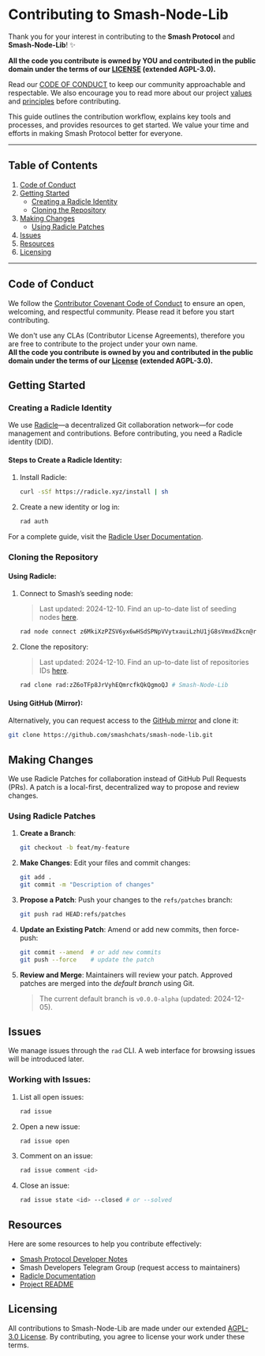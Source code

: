 # Contributing to Smash-Node-Lib

Thank you for your interest in contributing to the **Smash Protocol** and **Smash-Node-Lib**! :sparkles:

**All the code you contribute is owned by YOU and contributed in the public domain under the terms of our [LICENSE](../LICENSE) (extended AGPL-3.0).**

Read our [CODE OF CONDUCT](./CODE_OF_CONDUCT.md) to keep our community approachable and respectable.
We also encourage you to read more about our project [values](https://dev.smashchats.com/Smash%20Values) and [principles](https://dev.smashchats.com/Smash%20Principles) before contributing.

This guide outlines the contribution workflow, explains key tools and processes, and provides resources to get started. We value your time and efforts in making Smash Protocol better for everyone.

<!-- TODO: issues from non-radicle contributors -->

---

## **Table of Contents**

1. [Code of Conduct](#code-of-conduct)
2. [Getting Started](#getting-started)
    - [Creating a Radicle Identity](#creating-a-radicle-identity)
    - [Cloning the Repository](#cloning-the-repository)
3. [Making Changes](#making-changes)
    - [Using Radicle Patches](#using-radicle-patches)
4. [Issues](#issues)
5. [Resources](#resources)
6. [Licensing](#licensing)

---

## **Code of Conduct**

We follow the [Contributor Covenant Code of Conduct](./CODE_OF_CONDUCT.md) to ensure an open, welcoming, and respectful community. Please read it before you start contributing.

We don't use any CLAs (Contributor License Agreements), therefore you are free to contribute to the project under your own name. <br>
**All the code you contribute is owned by you and contributed in the public domain under the terms of our [License](../LICENSE) (extended AGPL-3.0).**

## **Getting Started**

### Creating a Radicle Identity

We use [Radicle](https://radicle.xyz/)—a decentralized Git collaboration network—for code management and contributions. Before contributing, you need a Radicle identity (DID).

#### Steps to Create a Radicle Identity:

1. Install Radicle:
    ```bash
    curl -sSf https://radicle.xyz/install | sh
    ```
2. Create a new identity or log in:
    ```bash
    rad auth
    ```

For a complete guide, visit the [Radicle User Documentation](https://radicle.xyz/guides/user).

### Cloning the Repository

#### Using Radicle:

1. Connect to Smash’s seeding node:

    > Last updated: 2024-12-10.
    > Find an up-to-date list of seeding nodes [here](https://dev.smashchats.com/radicle%20seeding%20node).

    ```bash
    rad node connect z6MkiXzPZSV6yx6wHSdSPNpVVytxauiLzhU1jG8sVmxdZkcn@rad-node.smashchats.com:8778
    ```

2. Clone the repository:

    > Last updated: 2024-12-10.
    > Find an up-to-date list of repositories IDs [here](https://dev.smashchats.com/radicle%20repos).

    ```bash
    rad clone rad:zZ6oTFp8JrVyhEQmrcfkQkQgmoQJ # Smash-Node-Lib
    ```

#### Using GitHub (Mirror):

Alternatively, you can request access to the [GitHub mirror](https://github.com/smashchats/smash-node-lib) and clone it:

```bash
git clone https://github.com/smashchats/smash-node-lib.git
```

## **Making Changes**

We use Radicle Patches for collaboration instead of GitHub Pull Requests (PRs).
A patch is a local-first, decentralized way to propose and review changes.

### Using Radicle Patches

1. **Create a Branch**:

    ```bash
    git checkout -b feat/my-feature
    ```

2. **Make Changes**:
   Edit your files and commit changes:

    ```bash
    git add .
    git commit -m "Description of changes"
    ```

3. **Propose a Patch**:
   Push your changes to the `refs/patches` branch:

    ```bash
    git push rad HEAD:refs/patches
    ```

4. **Update an Existing Patch**:
   Amend or add new commits, then force-push:

    ```bash
    git commit --amend  # or add new commits
    git push --force    # update the patch
    ```

5. **Review and Merge**:
   Maintainers will review your patch.
   Approved patches are merged into the _default branch_ using Git.

    > The current default branch is `v0.0.0-alpha` (updated: 2024-12-05).

## **Issues**

We manage issues through the `rad` CLI.
A web interface for browsing issues will be introduced later.

### Working with Issues:

1. List all open issues:
    ```bash
    rad issue
    ```
2. Open a new issue:
    ```bash
    rad issue open
    ```
3. Comment on an issue:
    ```bash
    rad issue comment <id>
    ```
4. Close an issue:
    ```bash
    rad issue state <id> --closed # or --solved
    ```

## **Resources**

Here are some resources to help you contribute effectively:

- [Smash Protocol Developer Notes](https://dev.smashchats.com/)
- Smash Developers Telegram Group (request access to maintainers)
- [Radicle Documentation](https://radicle.xyz/docs/)
- [Project README](../README.md)

## **Licensing**

All contributions to Smash-Node-Lib are made under our extended [AGPL-3.0 License](../LICENSE). By contributing, you agree to license your work under these terms.
